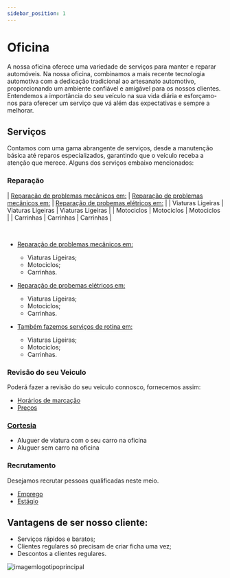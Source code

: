 ```yaml
---
sidebar_position: 1
---
```


# Oficina
A nossa oficina oferece uma variedade de serviços para manter e reparar automóveis. Na nossa oficina, combinamos a mais recente tecnologia automotiva com a dedicação tradicional ao artesanato automotivo, proporcionando um ambiente confiável e amigável para os nossos clientes. Entendemos a importância do seu veículo na sua vida diária e esforçamo-nos para oferecer um serviço que vá além das expectativas e sempre a melhorar.

## Serviços
Contamos com uma gama abrangente de serviços, desde a manutenção básica até reparos especializados, garantindo que o veículo receba a atenção que merece. Alguns dos serviços embaixo mencionados:

### Reparação
| [Reparação de problemas mecânicos em:](/docs/Serviços/Reparação/Mecânico.md) | [Reparação de problemas mecânicos em:](/docs/Serviços/Reparação/Mecânico.md) | [Reparação de probemas elétricos em:](/docs/Serviços/Reparação/Elétrica.md) |
| Viaturas Ligeiras  | Viaturas Ligeiras | Viaturas Ligeiras  |
| Motociclos | Motociclos | Motociclos |
| Carrinhas | Carrinhas | Carrinhas |

<br />

+ [Reparação de problemas mecânicos em:](/docs/Serviços/Reparação/Mecânico.md)
    + Viaturas Ligeiras;
    + Motociclos;
    + Carrinhas.


+ [Reparação de probemas elétricos em:](/docs/Serviços/Reparação/Elétrica.md)
    + Viaturas Ligeiras;
    + Motociclos;
    + Carrinhas.

+ [Também fazemos serviços de rotina em:](/docs/Serviços/Reparação/Rotina.md)
    + Viaturas Ligeiras;
    + Motociclos;
    + Carrinhas.

### Revisão do seu Veiculo
Poderá fazer a revisão do seu veiculo connosco, fornecemos assim:
+ [Horários de marcação](/docs/Revisão/Marcação.md)
+ [Preços](/docs/Revisão/Preços.md)

### [Cortesia](/docs/Serviços/Cortesia.md)
+ Aluguer de viatura com o seu carro na oficina
+ Aluguer sem carro na oficina

### Recrutamento
Desejamos recrutar pessoas qualificadas neste meio.
+ [Emprego](/docs/Recrutamento/Emprego.md)
+ [Estágio](/docs/Recrutamento//Estágio.md)


## Vantagens de ser nosso cliente:
+ Serviços rápidos e baratos;
+ Clientes regulares só precisam de criar ficha uma vez;
+ Descontos a clientes regulares.


![imagemlogotipoprincipal](https://cdn.discordapp.com/attachments/1049372613945851975/1188091545954553876/2.png?ex=6599437a&is=6586ce7a&hm=0a27c66662bc43d5e2c46703702de6cb4891a270598ac5c87c239c70c5680cd8&)